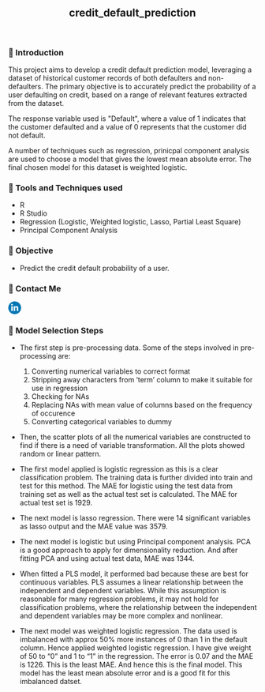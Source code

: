 <h2 align="center">credit_default_prediction</h2>
<br>
<h3> 📄 Introduction</h3>
This project aims to develop a credit default prediction model, leveraging a dataset of historical customer records of both defaulters and non-defaulters. The primary objective is to accurately predict the probability of a user defaulting on credit, based on a range of relevant features extracted from the dataset.
    
The response variable used is "Default", where a value of 1 indicates that the customer defaulted and a value of 0 represents that the customer did not default.

A number of techniques such as regression, prinicpal component analysis are used to choose a model that gives the lowest mean absolute error. The final chosen model for this dataset is weighted logistic.
</br>
<h3>🔨 Tools and Techniques used</h3>

- R
- R Studio
- Regression (Logistic, Weighted logistic, Lasso, Partial Least Square)
- Principal Component Analysis

<h3> 🔭 Objective</h3>

- Predict the credit default probability of a user. 

<h3>🔗 Contact Me</h3>
 <a href='https://www.linkedin.com/in/aishwarya-ucd/'><img align='center' alt="linkedin" src="https://raw.githubusercontent.com/shahbajjamil/Social-Meadia-Icons/master/Icons-logos/linkedin-circle.png" height='26px'/></a>



<h3>🔄 Model Selection Steps</h3>

- The first step is pre-processing data. Some of the steps involved in pre-processing are: 
  1. Converting numerical variables to correct format 
  2. Stripping away characters from ‘term’ column to make it suitable for use in regression 
  3. Checking for NAs 
  4. Replacing NAs with mean value of columns based on the frequency of occurence 
  5. Converting categorical variables to dummy

- Then, the scatter plots of all the numerical variables are constructed to find if there is a need of variable transformation. All the plots showed random or linear pattern.

- The first model applied is logistic regression as this is a clear classification problem. The training data is further divided into train and test for this method. The MAE for logistic using the test data from training set as well as the actual test set is calculated. The MAE for actual test set is 1929.
- The next model is lasso regression. There were 14 significant variables as lasso output and the MAE value was 3579.
- The next model is logistic but using Principal component analysis. PCA is a good approach to apply for dimensionality reduction. And after fitting PCA and using actual test data, MAE was 1344.
- When fitted a PLS model, it performed bad because these are best for continuous variables. PLS assumes a linear relationship between the independent and dependent variables. While this assumption is reasonable for many regression problems, it may not hold for classification problems, where the relationship between the independent and dependent variables may be more complex and nonlinear.
- The next model was weighted logistic regression. The data used is imbalanced with approx 50% more instances of 0 than 1 in the default column. Hence applied weighted logistic regression. I have give weight of 50 to “0” and 1 to “1” in the regression. The error is 0.07 and the MAE is 1226. This is the least MAE. And hence this is the final model. This model has the least mean absolute error and is a good fit for this imbalanced datset.
